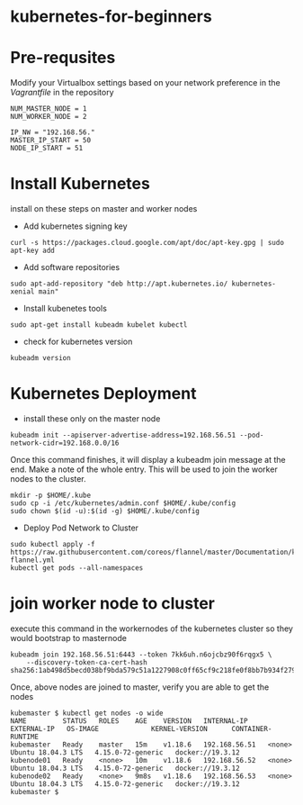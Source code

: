 # kubernetes-for-beginners

# Pre-requsites

Modify your Virtualbox settings based on your network preference in the *Vagrantfile* in the repository

```
NUM_MASTER_NODE = 1
NUM_WORKER_NODE = 2

IP_NW = "192.168.56."
MASTER_IP_START = 50
NODE_IP_START = 51
```

# Install Kubernetes
install on these steps on master and worker nodes

- Add kubernetes signing key
```
curl -s https://packages.cloud.google.com/apt/doc/apt-key.gpg | sudo apt-key add
```

- Add software repositories
```
sudo apt-add-repository "deb http://apt.kubernetes.io/ kubernetes-xenial main"
```

- Install kubenetes tools
```
sudo apt-get install kubeadm kubelet kubectl
```

- check for kubernetes version
```
kubeadm version
```

# Kubernetes Deployment
- install these only on the master node
```
kubeadm init --apiserver-advertise-address=192.168.56.51 --pod-network-cidr=192.168.0.0/16
```

Once this command finishes, it will display a kubeadm join message at the end. Make a note of the whole entry. This will be used to join the worker nodes to the cluster.

```
mkdir -p $HOME/.kube
sudo cp -i /etc/kubernetes/admin.conf $HOME/.kube/config
sudo chown $(id -u):$(id -g) $HOME/.kube/config
```

- Deploy Pod Network to Cluster
```
sudo kubectl apply -f https://raw.githubusercontent.com/coreos/flannel/master/Documentation/kube-flannel.yml
kubectl get pods --all-namespaces
```

# join worker node to cluster
execute this command in the workernodes of the kubernetes cluster so they would bootstrap to masternode
```
kubeadm join 192.168.56.51:6443 --token 7kk6uh.n6ojcbz90f6rqgx5 \
    --discovery-token-ca-cert-hash sha256:1ab498d5becd038bf9bda579c51a1227908c0ff65cf9c218fe0f8bb7b934f279
```

Once, above nodes are joined to master, verify you are able to get the nodes

```
kubemaster $ kubectl get nodes -o wide
NAME         STATUS   ROLES    AGE    VERSION   INTERNAL-IP     EXTERNAL-IP   OS-IMAGE             KERNEL-VERSION      CONTAINER-RUNTIME
kubemaster   Ready    master   15m    v1.18.6   192.168.56.51   <none>        Ubuntu 18.04.3 LTS   4.15.0-72-generic   docker://19.3.12
kubenode01   Ready    <none>   10m    v1.18.6   192.168.56.52   <none>        Ubuntu 18.04.3 LTS   4.15.0-72-generic   docker://19.3.12
kubenode02   Ready    <none>   9m8s   v1.18.6   192.168.56.53   <none>        Ubuntu 18.04.3 LTS   4.15.0-72-generic   docker://19.3.12
kubemaster $
```
